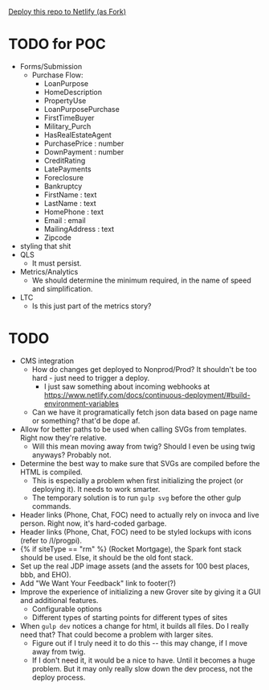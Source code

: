 [Deploy this repo to Netlify (as Fork)](https://app.netlify.com/start/deploy?repository=https://github.com/erikwoods-netlify-sites/poc)

# TODO for POC

* Forms/Submission
  * Purchase Flow:
    * LoanPurpose
    * HomeDescription
    * PropertyUse
    * LoanPurposePurchase
    * FirstTimeBuyer
    * Military_Purch
    * HasRealEstateAgent
    * PurchasePrice : number
    * DownPayment : number
    * CreditRating
    * LatePayments
    * Foreclosure
    * Bankruptcy
    * FirstName : text
    * LastName : text
    * HomePhone : text
    * Email : email
    * MailingAddress : text
    * Zipcode
* styling that shit
* QLS
  * It must persist.
* Metrics/Analytics
  * We should determine the minimum required, in the name of speed and simplification.
* LTC
  * Is this just part of the metrics story?

# TODO

* CMS integration
  * How do changes get deployed to Nonprod/Prod? It shouldn't be too hard - just need to trigger a deploy.
    * I just saw something about incoming webhooks at https://www.netlify.com/docs/continuous-deployment/#build-environment-variables
  * Can we have it programatically fetch json data based on page name or something? that'd be dope af.
* Allow for better paths to be used when calling SVGs from templates. Right now they're relative.
  * Will this mean moving away from twig? Should I even be using twig anyways? Probably not.
* Determine the best way to make sure that SVGs are compiled before the HTML is compiled.
  * This is especially a problem when first initializing the project (or deploying it). It needs to work smarter.
  * The temporary solution is to run `gulp svg` before the other gulp commands.
* Header links (Phone, Chat, FOC) need to actually rely on invoca and live person. Right now, it's hard-coded garbage.
* Header links (Phone, Chat, FOC) need to be styled lockups with icons (refer to /l/progpi).
* {% if siteType == "rm" %} (Rocket Mortgage), the Spark font stack should be used. Else, it should be the old font stack.
* Set up the real JDP image assets (and the assets for 100 best places, bbb, and EHO).
* Add "We Want Your Feedback" link to footer(?)
* Improve the experience of initializing a new Grover site by giving it a GUI and additional features.
  * Configurable options
  * Different types of starting points for different types of sites
* When `gulp dev` notices a change for html, it builds all files. Do I really need that? That could become a problem with larger sites.
  * Figure out if I truly need it to do this -- this may change, if I move away from twig.
  * If I don't need it, it would be a nice to have. Until it becomes a huge problem. But it may only really slow down the dev process, not the deploy process.
